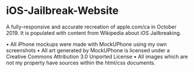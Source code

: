 # iOS-Jailbreak-Website
A fully-responsive and accurate recreation of apple.com/ca in October 2019.
It is populated with content from Wikipedia about iOS Jailbreaking.



• All iPhone mockups were made with MockUPhone using my own screenshots
• All art generated by MockUPhone is licensed under a Creative Commons Attribution 3.0 Unported License
• All images which are not my property have sources within the html/css documents.

